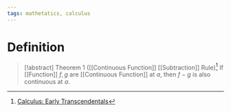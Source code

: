 ```yaml
---
tags: mathetatics, calculus
---
```


# Definition

> [!abstract] Theorem 1 ([[Continuous Function]] [[Subtraction]] Rule)[^1]
> If [[Function]] $f, g$ are [[Continuous Function]] at $a$, then $f - g$ is also continuous at $a$.

[^1]: [Calculus: Early Transcendentals](zotero://open-pdf/library/items/EEFDQ9Y5?page=149)